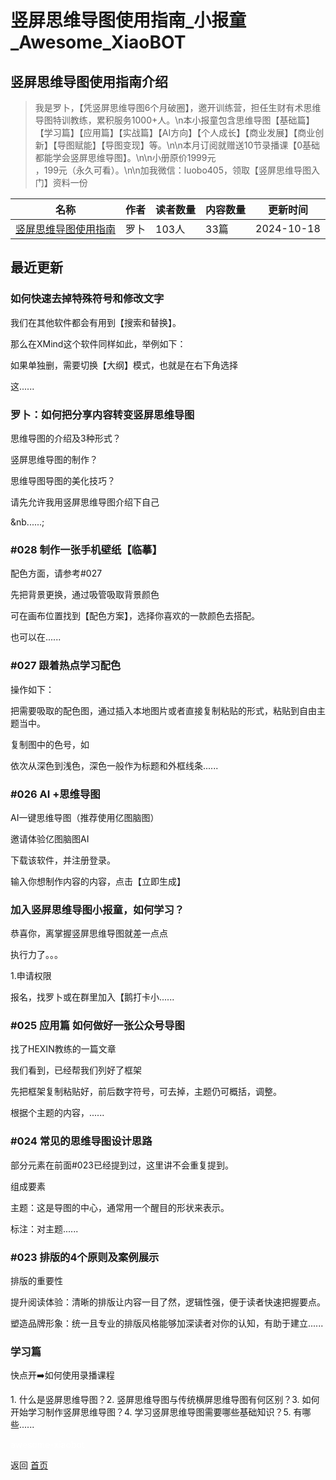 # 竖屏思维导图使用指南_小报童_Awesome_XiaoBOT

## 竖屏思维导图使用指南介绍
> 我是罗卜，【凭竖屏思维导图6个月破圈】，邀开训练营，担任生财有术思维导图特训教练，累积服务1000+人。\n本小报童包含思维导图【基础篇】【学习篇】【应用篇】【实战篇】【AI方向】【个人成长】【商业发展】【商业创新】【导图赋能】【导图变现】等。\n\n本月订阅就赠送10节录播课【0基础都能学会竖屏思维导图】。\n\n小册原价1999元  
，199元（永久可看）。\n\n加我微信：luobo405，领取【竖屏思维导图入门】资料一份  
  


|名称|作者|读者数量|内容数量|更新时间|
|---|---|---|---|---|
|[竖屏思维导图使用指南](https://xiaobot.net/p/luobo405?refer=9c3f1c95-a052-465a-9902-f6d75080262a)|罗卜|103人|33篇|2024-10-18|

## 最近更新
### 如何快速去掉特殊符号和修改文字

我们在其他软件都会有用到【搜索和替换】。

那么在XMind这个软件同样如此，举例如下：

如果单独删，需要切换【大纲】模式，也就是在右下角选择

这......

### 罗卜：如何把分享内容转变竖屏思维导图

思维导图的介绍及3种形式？

竖屏思维导图的制作？

思维导图导图的美化技巧？

请先允许我用竖屏思维导图介绍下自己

&nb......;

### #028 制作一张手机壁纸【临摹】

配色方面，请参考#027

先把背景更换，通过吸管吸取背景颜色

可在画布位置找到【配色方案】，选择你喜欢的一款颜色去搭配。

也可以在......

### #027 跟着热点学习配色

操作如下：

把需要吸取的配色图，通过插入本地图片或者直接复制粘贴的形式，粘贴到自由主题当中。

复制图中的色号，如

依次从深色到浅色，深色一般作为标题和外框线条......

### #026 AI +思维导图

AI一键思维导图（推荐使用亿图脑图）

邀请体验亿图脑图AI

下载该软件，并注册登录。

输入你想制作内容的内容，点击【立即生成】

### 加入竖屏思维导图小报童，如何学习？

恭喜你，离掌握竖屏思维导图就差一点点

执行力了。。。

1.申请权限

报名，找罗卜或在群里加入【鹅打卡小......

### #025 应用篇 如何做好一张公众号导图

找了HEXIN教练的一篇文章

我们看到，已经帮我们列好了框架

先把框架复制粘贴好，前后数字符号，可去掉，主题仍可概括，调整。

根据个主题的内容，......

### #024 常见的思维导图设计思路

部分元素在前面#023已经提到过，这里讲不会重复提到。

组成要素

主题：这是导图的中心，通常用一个醒目的形状来表示。

标注：对主题......

### #023 排版的4个原则及案例展示

排版的重要性

提升阅读体验：清晰的排版让内容一目了然，逻辑性强，便于读者快速把握要点。

塑造品牌形象：统一且专业的排版风格能够加深读者对你的认知，有助于建立......

### 学习篇

快点开➡️如何使用录播课程

1\. 什么是竖屏思维导图？2. 竖屏思维导图与传统横屏思维导图有何区别？3. 如何开始学习制作竖屏思维导图？4. 学习竖屏思维导图需要哪些基础知识？5.
有哪些......


<a href="https://github.com/Reno9527/awesome-xiaobot" style="color: white; text-decoration: none;">awesome-xiaobot</a>

返回 [首页](../README.md)
